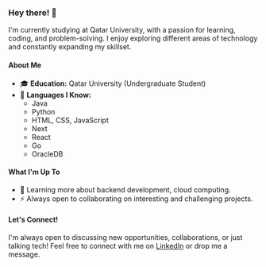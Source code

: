 ### Hey there! 👋

I'm currently studying at Qatar University, with a passion for learning, coding, and problem-solving. I enjoy exploring different areas of technology and constantly expanding my skillset.

#### About Me
- 🎓 **Education:** Qatar University (Undergraduate Student)
- 🤖 **Languages I Know:**
  - Java
  - Python
  - HTML, CSS, JavaScript
  - Next
  - React
  - Go
  - OracleDB

#### What I'm Up To
- 🚀 Learning more about backend development, cloud computing.
- ⚡ Always open to collaborating on interesting and challenging projects.

#### Let's Connect!
I'm always open to discussing new opportunities, collaborations, or just talking tech! Feel free to connect with me on [LinkedIn](https://www.linkedin.com/in/mohamed-elansari-877a522a5/) or drop me a message.

